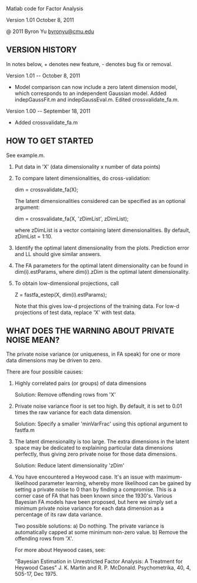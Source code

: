 Matlab code for Factor Analysis

Version 1.01  October 8, 2011

@ 2011 Byron Yu   byronyu@cmu.edu

## VERSION HISTORY

In notes below, + denotes new feature, - denotes bug fix or removal.

Version 1.01 -- October 8, 2011
+ Model comparison can now include a zero latent dimension model,
  which corresponds to an independent Gaussian model.  Added
  indepGaussFit.m and indepGaussEval.m.  Edited crossvalidate_fa.m.

Version 1.00 -- September 18, 2011
+ Added crossvalidate_fa.m

## HOW TO GET STARTED

See example.m.

1) Put data in 'X' (data dimensionality x number of data points)

2) To compare latent dimensionalities, do cross-validation:

   dim = crossvalidate_fa(X);

   The latent dimensionalities considered can be specified as an
   optional argument:

   dim = crossvalidate_fa(X, 'zDimList', zDimList);

   where zDimList is a vector containing latent dimensionalities.  By
   default, zDimList = 1:10.

3) Identify the optimal latent dimensionality from the plots.
   Prediction error and LL should give similar answers.

4) The FA parameters for the optimal latent dimensionality can be
   found in dim(i).estParams, where dim(i).zDim is the optimal latent
   dimensionality.

5) To obtain low-dimensional projections, call

   Z = fastfa_estep(X, dim(i).estParams);

   Note that this gives low-d projections of the training data.  For
   low-d projections of test data, replace 'X' with test data.

## WHAT DOES THE WARNING ABOUT PRIVATE NOISE MEAN?

The private noise variance (or uniqueness, in FA speak) for one or
more data dimensions may be driven to zero.

There are four possible causes:

1) Highly correlated pairs (or groups) of data dimensions

   Solution: Remove offending rows from 'X'

2) Private noise variance floor is set too high.  By default, it is
   set to 0.01 times the raw variance for each data dimension.

   Solution: Specify a smaller 'minVarFrac' using this optional
   argument to fastfa.m

3) The latent dimensionality is too large.  The extra dimensions in
   the latent space may be dedicated to explaining particular data
   dimensions perfectly, thus giving zero private noise for those
   data dimensions.

   Solution: Reduce latent dimensionality 'zDim'

4) You have encountered a Heywood case.  It's an issue with
   maximum-likelihood parameter learning, whereby more likelihood
   can be gained by setting a private noise to 0 than by finding a
   compromise.  This is a corner case of FA that has been known
   since the 1930's.  Various Bayesian FA models have been proposed,
   but here we simply set a minimum private noise variance for each
   data dimension as a percentage of its raw data variance.

   Two possible solutions: 
   a) Do nothing.  The private variance is automatically capped at 
      some minimum non-zero value.
   b) Remove the offending rows from 'X'.

   For more about Heywood cases, see:
 
   "Bayesian Estimation in Unrestricted Factor Analysis: A Treatment
   for Heywood Cases"
   J. K. Martin and R. P. McDonald.
   Psychometrika, 40, 4, 505-17, Dec 1975.


